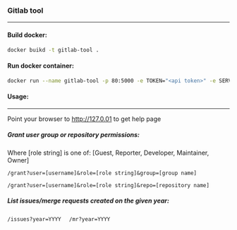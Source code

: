 ### Gitlab tool
---

#### Build docker:
```sh
docker buikd -t gitlab-tool .
```

#### Run docker container:
```sh
docker run --name gitlab-tool -p 80:5000 -e TOKEN="<api token>" -e SERVER="<gitlab server>" gitlab-tool:latest
```

#### Usage:
---
Point your browser to http://127.0.01 to get help page

##### Grant user group or repository permissions:

Where [role string] is one of: [Guest, Reporter, Developer, Maintainer, Owner]  

``
/grant?user=[username]&role=[role string]&group=[group name]  
  ``

``
/grant?user=[username]&role=[role string]&repo=[repository name]
``
  

##### List issues/merge requests created on the given year:

``
/issues?year=YYYY  
``
``
/mr?year=YYYY
``
